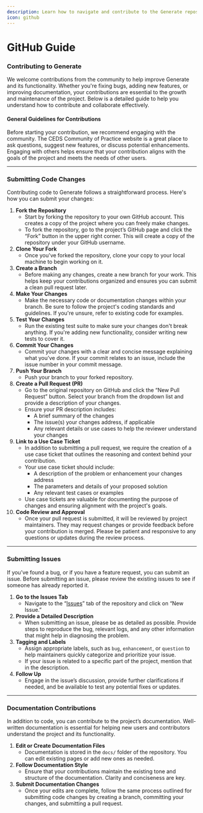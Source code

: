 ```yaml
---
description: Learn how to navigate and contribute to the Generate repository on GitHub.
icon: github
---
```


# GitHub Guide

### Contributing to Generate

We welcome contributions from the community to help improve Generate and its functionality. Whether you're fixing bugs, adding new features, or improving documentation, your contributions are essential to the growth and maintenance of the project. Below is a detailed guide to help you understand how to contribute and collaborate effectively.

#### General Guidelines for Contributions

Before starting your contribution, we recommend engaging with the community. The CEDS Community of Practice website is a great place to ask questions, suggest new features, or discuss potential enhancements. Engaging with others helps ensure that your contribution aligns with the goals of the project and meets the needs of other users.

***

### Submitting Code Changes

Contributing code to Generate follows a straightforward process. Here's how you can submit your changes:

1. **Fork the Repository**
   * Start by forking the repository to your own GitHub account. This creates a copy of the project where you can freely make changes.
   * To fork the repository, go to the project’s GitHub page and click the “Fork” button in the upper right corner. This will create a copy of the repository under your GitHub username.
2. **Clone Your Fork**
   * Once you've forked the repository, clone your copy to your local machine to begin working on it.
3. **Create a Branch**
   * Before making any changes, create a new branch for your work. This helps keep your contributions organized and ensures you can submit a clean pull request later.
4. **Make Your Changes**
   * Make the necessary code or documentation changes within your branch. Be sure to follow the project's coding standards and guidelines. If you're unsure, refer to existing code for examples.
5. **Test Your Changes**
   * Run the existing test suite to make sure your changes don't break anything. If you're adding new functionality, consider writing new tests to cover it.
6. **Commit Your Changes**
   * Commit your changes with a clear and concise message explaining what you’ve done. If your commit relates to an issue, include the issue number in your commit message.
7. **Push Your Branch**
   * Push your branch to your forked repository.
8. **Create a Pull Request (PR)**
   * Go to the original repository on GitHub and click the “New Pull Request” button. Select your branch from the dropdown list and provide a description of your changes.
   * Ensure your PR description includes:
     * A brief summary of the changes
     * The issue(s) your changes address, if applicable
     * Any relevant details or use cases to help the reviewer understand your changes
9. **Link to a Use Case Ticket**
   * In addition to submitting a pull request, we require the creation of a use case ticket that outlines the reasoning and context behind your contribution.
   * Your use case ticket should include:
     * A description of the problem or enhancement your changes address
     * The parameters and details of your proposed solution
     * Any relevant test cases or examples
   * Use case tickets are valuable for documenting the purpose of changes and ensuring alignment with the project's goals.
10. **Code Review and Approval**
    * Once your pull request is submitted, it will be reviewed by project maintainers. They may request changes or provide feedback before your contribution is merged. Please be patient and responsive to any questions or updates during the review process.

***

### Submitting Issues

If you’ve found a bug, or if you have a feature request, you can submit an issue. Before submitting an issue, please review the existing issues to see if someone has already reported it.

1. **Go to the Issues Tab**
   * Navigate to the “[Issues](https://github.com/CEDS-Collaborative-Exchange/Generate/issues)” tab of the repository and click on “New Issue.”
2. **Provide a Detailed Description**
   * When submitting an issue, please be as detailed as possible. Provide steps to reproduce the bug, relevant logs, and any other information that might help in diagnosing the problem.
3. **Tagging and Labels**
   * Assign appropriate labels, such as `bug`, `enhancement`, or `question` to help maintainers quickly categorize and prioritize your issue.
   * If your issue is related to a specific part of the project, mention that in the description.
4. **Follow Up**
   * Engage in the issue’s discussion, provide further clarifications if needed, and be available to test any potential fixes or updates.

***

### Documentation Contributions

In addition to code, you can contribute to the project’s documentation. Well-written documentation is essential for helping new users and contributors understand the project and its functionality.

1. **Edit or Create Documentation Files**
   * Documentation is stored in the `docs/` folder of the repository. You can edit existing pages or add new ones as needed.
2. **Follow Documentation Style**
   * Ensure that your contributions maintain the existing tone and structure of the documentation. Clarity and conciseness are key.
3. **Submit Documentation Changes**
   * Once your edits are complete, follow the same process outlined for submitting code changes by creating a branch, committing your changes, and submitting a pull request.
